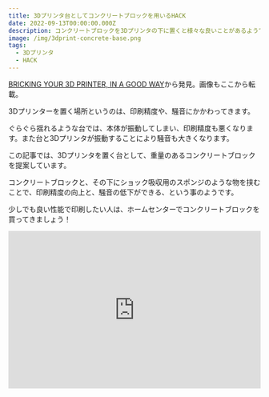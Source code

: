 ```yaml
---
title: 3Dプリンタ台としてコンクリートブロックを用いるHACK
date: 2022-09-13T00:00:00.000Z
description: コンクリートブロックを3Dプリンタの下に置くと様々な良いことがあるようです。
image: /img/3dprint-concrete-base.png
tags:
  - 3Dプリンタ
  - HACK
---
```

[BRICKING YOUR 3D PRINTER, IN A GOOD WAY](https://hackaday.com/2020/05/20/bricking-your-3d-printer-in-a-good-way/)から発見。画像もここから転載。

3Dプリンターを置く場所というのは、印刷精度や、騒音にかかわってきます。

ぐらぐら揺れるような台では、本体が振動してしまい、印刷精度も悪くなります。また台と3Dプリンタが振動することにより騒音も大きくなります。

この記事では、3Dプリンタを置く台として、重量のあるコンクリートブロックを提案しています。

コンクリートブロックと、その下にショック吸収用のスポンジのような物を挟むことで、印刷精度の向上と、騒音の低下ができる、という事のようです。

少しでも良い性能で印刷したい人は、ホームセンターでコンクリートブロックを買ってきましょう！

<iframe width="100%" height="315" src="https://www.youtube.com/embed/y08v6PY_7ak" title="YouTube video player" frameborder="0" allow="accelerometer; autoplay; clipboard-write; encrypted-media; gyroscope; picture-in-picture" allowfullscreen></iframe>
